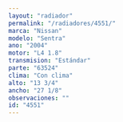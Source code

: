 ```yaml
---
layout: "radiador"
permalink: "/radiadores/4551/"
marca: "Nissan"
modelo: "Sentra"
ano: "2004"
motor: "L4 1.8"
transmision: "Estándar"
parte: "63524"
clima: "Con clima"
alto: "13 3/4"
ancho: "27 1/8"
observaciones: ""
id: "4551"
---
```


